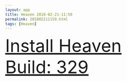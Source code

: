 ```yaml
---
layout: app
title: Heaven 2018-02-21-11:59
permalink: 201802211159.html
tags: [Heaven]
---
```

<div class="pure-g">
    <div class="pure-u-1-1" style="font-size: 4em">
        <a class="pure-button-primary" href="itms-services://?action=download-manifest&url=https%3A%2F%2Flitsungyisigono.github.io%2FTestScript%2Fmanifests%2F201802211159.plist"><i class="fa fa-download" aria-hidden="true"></i>Install Heaven Build: 329</a>
    </div>
</div>